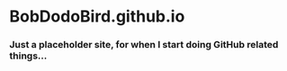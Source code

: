 # BobDodoBird.github.io
### Just a placeholder site, for when I start doing GitHub related things...
